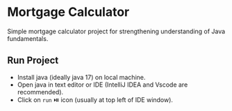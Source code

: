 # Mortgage Calculator

Simple mortgage calculator project for strengthening understanding of Java fundamentals.

## Run Project

- Install java (ideally java 17) on local machine.
- Open java in text editor or IDE (IntelliJ IDEA and Vscode are recommended).
- Click on `run` ⏯️ icon (usually at top left of IDE window).
